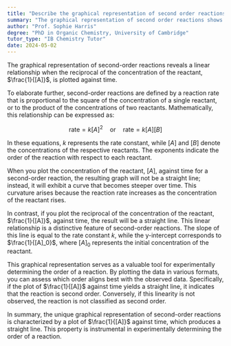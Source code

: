 ```yaml
---
title: "Describe the graphical representation of second order reactions"
summary: "The graphical representation of second order reactions shows a linear relationship when plotted as 1/[A] against time."
author: "Prof. Sophie Harris"
degree: "PhD in Organic Chemistry, University of Cambridge"
tutor_type: "IB Chemistry Tutor"
date: 2024-05-02
---
```


The graphical representation of second-order reactions reveals a linear relationship when the reciprocal of the concentration of the reactant, $\frac{1}{[A]}$, is plotted against time.

To elaborate further, second-order reactions are defined by a reaction rate that is proportional to the square of the concentration of a single reactant, or to the product of the concentrations of two reactants. Mathematically, this relationship can be expressed as:

$$
\text{rate} = k[A]^2 \quad \text{or} \quad \text{rate} = k[A][B]
$$

In these equations, $k$ represents the rate constant, while $[A]$ and $[B]$ denote the concentrations of the respective reactants. The exponents indicate the order of the reaction with respect to each reactant.

When you plot the concentration of the reactant, $[A]$, against time for a second-order reaction, the resulting graph will not be a straight line; instead, it will exhibit a curve that becomes steeper over time. This curvature arises because the reaction rate increases as the concentration of the reactant rises.

In contrast, if you plot the reciprocal of the concentration of the reactant, $\frac{1}{[A]}$, against time, the result will be a straight line. This linear relationship is a distinctive feature of second-order reactions. The slope of this line is equal to the rate constant $k$, while the y-intercept corresponds to $\frac{1}{[A]_0}$, where $[A]_0$ represents the initial concentration of the reactant.

This graphical representation serves as a valuable tool for experimentally determining the order of a reaction. By plotting the data in various formats, you can assess which order aligns best with the observed data. Specifically, if the plot of $\frac{1}{[A]}$ against time yields a straight line, it indicates that the reaction is second order. Conversely, if this linearity is not observed, the reaction is not classified as second order.

In summary, the unique graphical representation of second-order reactions is characterized by a plot of $\frac{1}{[A]}$ against time, which produces a straight line. This property is instrumental in experimentally determining the order of a reaction.
    